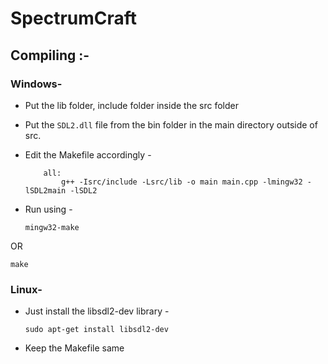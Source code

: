 # SpectrumCraft


## Compiling :- 
### Windows-
- Put the lib folder, include folder inside the src folder
- Put the `SDL2.dll` file from the bin folder in the main directory outside of src.
- Edit the Makefile accordingly - 

    ```shell
        all:
            g++ -Isrc/include -Lsrc/lib -o main main.cpp -lmingw32 -lSDL2main -lSDL2
    ```

- Run using - 
    

    ```
    mingw32-make
    ```

OR

```
make
```


### Linux-
- Just install the libsdl2-dev library - 

    ```
    sudo apt-get install libsdl2-dev
    ```

- Keep the Makefile same